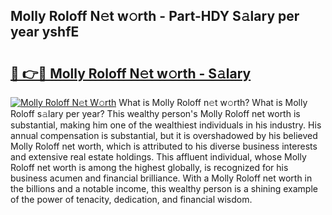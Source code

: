 ## Molly Roloff N𝚎t w𝚘rth - Part-HDY S𝚊lary per year yshfE

# <h2><a href="http://gc0m7k2.nevu.top/?p=Molly+Roloff">🔗 👉🔴 Molly Roloff N𝚎t w𝚘rth - S𝚊lary</a></h2>

[![Molly Roloff N𝚎t W𝚘rth](https://i.imgur.com/Oavwk0R.jpeg)](http://gc0m7k2.nevu.top/?p=Molly+Roloff)
What is Molly Roloff n𝚎t w𝚘rth? What is Molly Roloff s𝚊lary per year?
This wealthy person's Molly Roloff net worth is substantial, making him one of the wealthiest individuals in his industry. His annual compensation is substantial, but it is overshadowed by his believed Molly Roloff net worth, which is attributed to his diverse business interests and extensive real estate holdings. This affluent individual, whose Molly Roloff net worth is among the highest globally, is recognized for his business acumen and financial brilliance. With a Molly Roloff net worth in the billions and a notable income, this wealthy person is a shining example of the power of tenacity, dedication, and financial wisdom.
